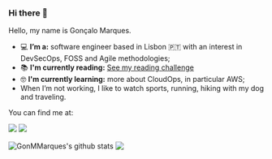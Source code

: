### Hi there 👋


Hello, my name is Gonçalo Marques. 

- 💻 **I’m a:** software engineer based in Lisbon 🇵🇹 with an interest in DevSecOps, FOSS and Agile methodologies;
- 📚 **I'm currently reading:** [See my reading challenge](https://www.goodreads.com/challenges/11650-2021-reading-challenge)
- 🤓 **I'm currently learning:** more about CloudOps, in particular AWS;
- When I’m not working, I like to watch sports, running, hiking with my dog and traveling.

You can find me at:

[<img src="https://img.shields.io/badge/medium-%2312100E.svg?&style=for-the-badge&logo=medium&logoColor=white" />](https://medium.com/@goncalo.m.marques)
[<img src="https://img.shields.io/badge/linkedin-%230077B5.svg?&style=for-the-badge&logo=linkedin&logoColor=white" />](https://www.linkedin.com/in/goncalommarques/)



<a>
  <img align="center" src="https://github-readme-stats.vercel.app/api?username=GonMMarques&show_icons=true&include_all_commits=true&theme=dracula" alt="GonMMarques's github stats" />
</a>
<a>
  <img align="center" src="https://github-readme-stats.vercel.app/api/top-langs/?username=GonMMarques&layout=compact&theme=dracula" />
</a>
